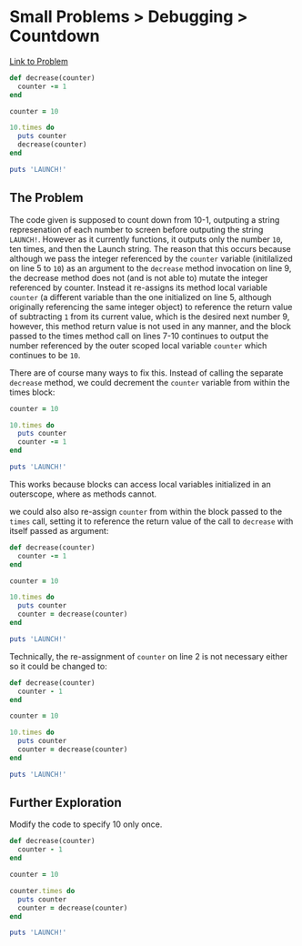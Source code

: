 # Small Problems > Debugging > Countdown

[Link to Problem](https://launchschool.com/exercises/3919350b)

```ruby
def decrease(counter)
  counter -= 1
end

counter = 10

10.times do
  puts counter
  decrease(counter)
end

puts 'LAUNCH!'
```

## The Problem

The code given is supposed to count down from 10-1, outputing a string represenation of each number to screen before outputing the string `LAUNCH!`. However as it currently functions, it outputs only the number `10`, ten times, and then the Launch string. The reason that this occurs because although we pass the integer referenced by the `counter` variable (initilalized on line 5 to `10`) as an argument to the `decrease` method invocation on line 9, the decrease method does not (and is not able to) mutate the integer referenced by counter. Instead it re-assigns its method local variable `counter` (a different variable than the one initialized on line 5, although originally referencing the same integer object) to reference the return value of subtracting `1` from its current value, which is the desired next number 9, however, this method return value is not used in any manner, and the block passed to the times method call on lines 7-10 continues to output the number referenced by the outer scoped local variable `counter` which continues to be `10`.

There are of course many ways to fix this. Instead of calling the separate `decrease` method, we could decrement the `counter` variable from within the times block:

```ruby
counter = 10

10.times do
  puts counter
  counter -= 1
end

puts 'LAUNCH!'
```

This works because blocks can access local variables initialized in an outerscope, where as methods cannot.

we could also also re-assign `counter` from within the block passed to the `times` call, setting it to reference the return value of the call to `decrease` with itself passed as argument:

```ruby
def decrease(counter)
  counter -= 1
end

counter = 10

10.times do
  puts counter
  counter = decrease(counter)
end

puts 'LAUNCH!'
```



Technically, the re-assignment of `counter` on line 2  is not necessary either so it could be changed to:

```ruby
def decrease(counter)
  counter - 1
end

counter = 10

10.times do
  puts counter
  counter = decrease(counter)
end

puts 'LAUNCH!'
```



## Further Exploration

Modify the code to specify 10 only once.

```ruby
def decrease(counter)
  counter - 1
end

counter = 10

counter.times do
  puts counter
  counter = decrease(counter)
end

puts 'LAUNCH!'
```

